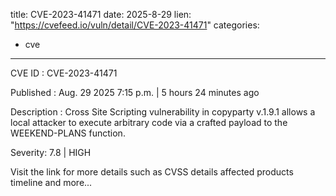  
title: CVE-2023-41471
date: 2025-8-29
lien: "https://cvefeed.io/vuln/detail/CVE-2023-41471"
categories:
  - cve
---

CVE ID : CVE-2023-41471

Published :  Aug. 29
2025
7:15 p.m. | 5 hours
24 minutes ago

Description : Cross Site Scripting vulnerability in copyparty v.1.9.1 allows a local attacker to execute arbitrary code via a crafted payload to the WEEKEND-PLANS function.

Severity: 7.8 | HIGH

Visit the link for more details
such as CVSS details
affected products
timeline
and more...
